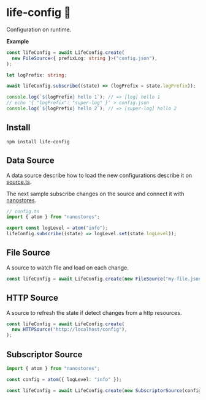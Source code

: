 # life-config 🍃

Configuration on runtime.

**Example**

```ts
const lifeConfig = await LifeConfig.create(
  new FileSource<{ prefixLog: string }>("config.json"),
);

let logPrefix: string;

await lifeConfig.subscribe((state) => (logPrefix = state.logPrefix));

console.log(`${logPrefix} hello 1`); // => [log] hello 1
// echo '{ "logPrefix": "super-log" }' > config.json
console.log(`${logPrefix} hello 2`); // => [super-log] hello 2
```

## Install

```shell
npm install life-config
```

## Data Source

A data source describe how to load the new configurations describe it on [source.ts](./src/dtos/source.ts).

The next sample subscribe changes on the source and connect it with [nanostores](https://github.com/nanostores/nanostores).

```ts
// config.ts
import { atom } from "nanostores";

export const logLevel = atom("info");
lifeConfig.subscribe((state) => logLevel.set(state.logLevel));
```

## File Source

A source to watch file and load on each change.

```ts
const lifeConfig = await LifeConfig.create(new FileSource("my-file.json"));
```

## HTTP Source

A source to refresh the state if detect changes from a http resources.

```ts
const lifeConfig = await LifeConfig.create(
  new HTTPSource("http://localhost/config"),
);
```

## Subscriptor Source

```ts
import { atom } from "nanostores";

const config = atom({ logLevel: "info" });

const lifeConfig = await LifeConfig.create(new SubscriptorSource(config));
```
